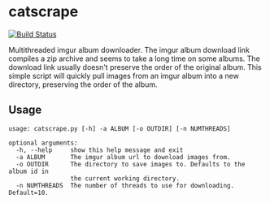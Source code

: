 catscrape
=========
[![Build Status](https://travis-ci.org/Jaiz909/catscrape.png?branch=master)](https://travis-ci.org/Jaiz909/catscrape)

Multithreaded imgur album downloader. The imgur album download link compiles a zip archive and seems to take a long time
on some albums. The download link usually doesn't preserve the order of the original album. This simple script will quickly
pull images from an imgur album into a new directory, preserving the order of the album.

Usage
--------
```
usage: catscrape.py [-h] -a ALBUM [-o OUTDIR] [-n NUMTHREADS]

optional arguments:
  -h, --help     show this help message and exit
  -a ALBUM       The imgur album url to download images from.
  -o OUTDIR      The directory to save images to. Defaults to the album id in
                 the current working directory.
  -n NUMTHREADS  The number of threads to use for downloading. Default=10.
```
